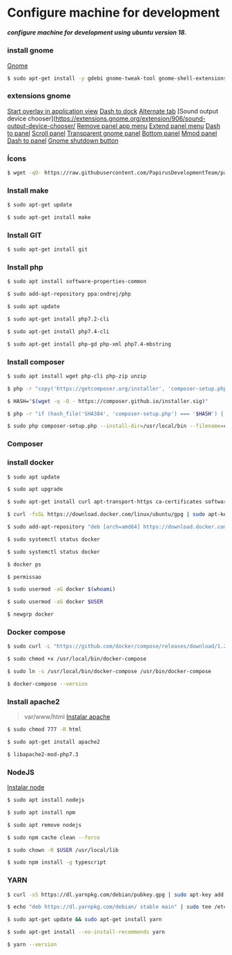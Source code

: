 # Configure machine for development
##### configure machine for development using ubuntu version 18.

### install gnome
[Gnome](https://chrome.google.com/webstore/detail/gnome-shell-integration/gphhapmejobijbbhgpjhcjognlahblep?hl=pt-BR)

```bash
$ sudo apt-get install -y gdebi gnome-tweak-tool gnome-shell-extensions chrome-gnome-shell
```

### extensions gnome 
[Start overlay in application view](https://extensions.gnome.org/extension/1198/start-overlay-in-application-view/)
[Dash to dock](https://extensions.gnome.org/extension/307/dash-to-dock/)
[Alternate tab](https://extensions.gnome.org/extension/15/alternatetab/)
[Sound output device chooser](https://extensions.gnome.org/extension/906/sound-output-device-chooser/
[Remove panel app menu](https://extensions.gnome.org/extension/1084/remove-panel-app-menu/)
[Extend panel menu](https://extensions.gnome.org/extension/1201/extend-panel-menu/)
[Dash to panel](https://extensions.gnome.org/extension/1160/dash-to-panel/)
[Scroll panel](https://extensions.gnome.org/extension/932/scroll-panel/)
[Transparent gnome panel](https://extensions.gnome.org/extension/1099/transparent-gnome-panel/)
[Bottom panel](https://extensions.gnome.org/extension/949/bottompanel/)
[Mmod panel](https://extensions.gnome.org/extension/898/mmod-panel/)
[Dash to panel](https://extensions.gnome.org/extension/1160/dash-to-panel/)
[Gnome shutdown button](https://extensions.gnome.org/extension/1056/gnome-shutdown-button/)

### Ícons
```bash
$ wget -qO- https://raw.githubusercontent.com/PapirusDevelopmentTeam/papirus-icon-theme/master/install.sh | DESTDIR="$HOME/.icons" sh
```

### Install make

```bash
$ sudo apt-get update
```
```bash
$ sudo apt-get install make
```
### Install GIT
```bash
$ sudo apt-get install git
```

### Install php 

```bash
$ sudo apt install software-properties-common
```
```bash
$ sudo add-apt-repository ppa:ondrej/php
```
```bash
$ sudo apt update
```
```bash
$ sudo apt-get install php7.2-cli
```
```bash
$ sudo apt-get install php7.4-cli
```
```bash
$ sudo apt-get install php-gd php-xml php7.4-mbstring
```

### Install composer
```bash
$ sudo apt install wget php-cli php-zip unzip
```
```bash
$ php -r "copy('https://getcomposer.org/installer', 'composer-setup.php');"
```
```bash
$ HASH="$(wget -q -O - https://composer.github.io/installer.sig)"
```
```bash
$ php -r "if (hash_file('SHA384', 'composer-setup.php') === '$HASH') { echo 'Installer verified'; } else { echo 'Installer corrupt'; unlink('composer-setup.php'); } echo PHP_EOL;"
```
```bash
$ sudo php composer-setup.php --install-dir=/usr/local/bin --filename=composer
```

### Composer

### install docker
```bash
$ sudo apt update
```
```bash
$ sudo apt upgrade
```
```bash
$ sudo apt-get install curl apt-transport-https ca-certificates software-properties-common
```
```bash
$ curl -fsSL https://download.docker.com/linux/ubuntu/gpg | sudo apt-key add -
```
```bash
$ sudo add-apt-repository "deb [arch=amd64] https://download.docker.com/linux/ubuntu $(lsb_release -cs) stable"
```
```bash
$ sudo systemctl status docker
```
```bash
$ sudo systemctl status docker
```
```bash
$ docker ps
```
```bash
$ permissao
```
```bash
$ sudo usermod -aG docker $(whoami)
```
```bash
$ sudo usermod -aG docker $USER
```
```bash
$ newgrp docker
```

### Docker compose
```bash
$ sudo curl -L "https://github.com/docker/compose/releases/download/1.25.5/docker-compose-$(uname -s)-$(uname -m)" -o /usr/local/bin/docker-compose
```
```bash
$ sudo chmod +x /usr/local/bin/docker-compose
```
```bash
$ sudo ln -s /usr/local/bin/docker-compose /usr/bin/docker-compose
```
```bash
$ docker-compose --version
```

### Install apache2
> var/www/html
[Instalar apache](https://matheuslima.com.br/instalando-o-apache-php-74-mysql-lamp)
```bash
$ sudo chmod 777 -R html
```
```bash
$ sudo apt-get install apache2 
```
```bash
$ libapache2-mod-php7.3
```
### NodeJS
[Instalar node](https://linuxize.com/post/how-to-install-node-js-on-ubuntu-18.04/)
```bash
$ sudo apt install nodejs
```
```bash
$ sudo apt install npm
```
```bash
$ sudo apt remove nodejs
```
```bash
$ sudo npm cache clean --force
```
```bash
$ sudo chown -R $USER /usr/local/lib
```
```bash
$ sudo npm install -g typescript
```

### YARN
```bash
$ curl -sS https://dl.yarnpkg.com/debian/pubkey.gpg | sudo apt-key add -
```
```bash
$ echo "deb https://dl.yarnpkg.com/debian/ stable main" | sudo tee /etc/apt/sources.list.d/yarn.list
```
```bash
$ sudo apt-get update && sudo apt-get install yarn
```
```bash
$ sudo apt-get install --no-install-recommends yarn
```
```bash
$ yarn --version
```
